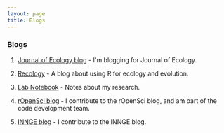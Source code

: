 ```yaml
---
layout: page
title: Blogs
---
```


### Blogs

1. [Journal of Ecology blog][] - I'm blogging for Journal of Ecology.

2. [Recology][] - A blog about using R for ecology and evolution.

3. [Lab Notebook][] - Notes about my research.

4. [rOpenSci blog][] - I contribute to the rOpenSci blog, and am part of the code development team.

5. [INNGE blog][] - I contribute to the INNGE blog.


[Journal of Ecology blog]: http://jecologyblog.wordpress.com/
[Recology]: http://schamberlain.github.com/blog.html
[Lab Notebook]: http://schamberlain.github.com/labnotebook
[rOpenSci blog]: http://ropensci.org/articles/
[INNGE blog]: http://innge.net/?q=blog